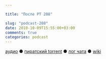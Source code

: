 ```yaml
---

title: "После РТ 208"

slug: "podcast-208"
date: 2010-10-09T15:55:00+03:00
comments: true
categories: podcast
---
```

[аудио](http://cdn.radio-t.com/rt208post.mp3) ● [пиратский torrent](http://pirates.radio-t.com/torrents/rt208post.mp3.torrent) ● [лог чата](http://chat.radio-t.com/logs/radio-t-208.html) ● [wiki](http://wiki.radio-t.com/%D0%9F%D0%BE%D1%81%D0%BB%D0%B5_%D0%A0%D0%A2_208)<audio src="http://cdn.radio-t.com/rt208post.mp3" preload="none">
